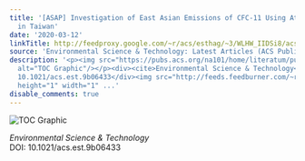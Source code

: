 ```yaml
---
title: '[ASAP] Investigation of East Asian Emissions of CFC-11 Using Atmospheric Observations
  in Taiwan'
date: '2020-03-12'
linkTitle: http://feedproxy.google.com/~r/acs/esthag/~3/WLHW_IIDSi8/acs.est.9b06433
source: 'Environmental Science & Technology: Latest Articles (ACS Publications)'
description: '<p><img src="https://pubs.acs.org/na101/home/literatum/publisher/achs/journals/content/esthag/0/esthag.ahead-of-print/acs.est.9b06433/20200312/images/medium/es9b06433_0006.gif"
  alt="TOC Graphic"/></p><div><cite>Environmental Science & Technology</cite></div><div>DOI:
  10.1021/acs.est.9b06433</div><img src="http://feeds.feedburner.com/~r/acs/esthag/~4/WLHW_IIDSi8"
  height="1" width="1" ...'
disable_comments: true
---
```

<p><img src="https://pubs.acs.org/na101/home/literatum/publisher/achs/journals/content/esthag/0/esthag.ahead-of-print/acs.est.9b06433/20200312/images/medium/es9b06433_0006.gif" alt="TOC Graphic"/></p><div><cite>Environmental Science & Technology</cite></div><div>DOI: 10.1021/acs.est.9b06433</div><img src="http://feeds.feedburner.com/~r/acs/esthag/~4/WLHW_IIDSi8" height="1" width="1" ...